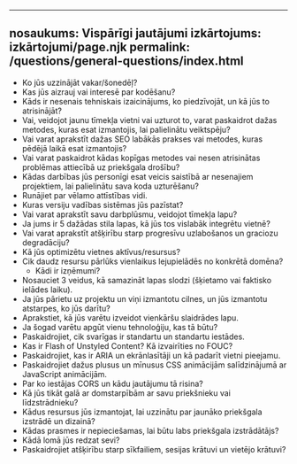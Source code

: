 ***

## nosaukums: Vispārīgi jautājumi&#xA;izkārtojums: izkārtojumi/page.njk&#xA;permalink: /questions/general-questions/index.html

*   Ko jūs uzzinājāt vakar/šonedēļ?
*   Kas jūs aizrauj vai interesē par kodēšanu?
*   Kāds ir nesenais tehniskais izaicinājums, ko piedzīvojāt, un kā jūs to atrisinājāt?
*   Vai, veidojot jaunu tīmekļa vietni vai uzturot to, varat paskaidrot dažas metodes, kuras esat izmantojis, lai palielinātu veiktspēju?
*   Vai varat aprakstīt dažas SEO labākās prakses vai metodes, kuras pēdējā laikā esat izmantojis?
*   Vai varat paskaidrot kādas kopīgas metodes vai nesen atrisinātas problēmas attiecībā uz priekšgala drošību?
*   Kādas darbības jūs personīgi esat veicis saistībā ar nesenajiem projektiem, lai palielinātu sava koda uzturēšanu?
*   Runājiet par vēlamo attīstības vidi.
*   Kuras versiju vadības sistēmas jūs pazīstat?
*   Vai varat aprakstīt savu darbplūsmu, veidojot tīmekļa lapu?
*   Ja jums ir 5 dažādas stila lapas, kā jūs tos vislabāk integrētu vietnē?
*   Vai varat aprakstīt atšķirību starp progresīvu uzlabošanos un graciozu degradāciju?
*   Kā jūs optimizētu vietnes aktīvus/resursus?
*   Cik daudz resursu pārlūks vienlaikus lejupielādēs no konkrētā domēna?
    *   Kādi ir izņēmumi?
*   Nosauciet 3 veidus, kā samazināt lapas slodzi (šķietamo vai faktisko ielādes laiku).
*   Ja jūs pārietu uz projektu un viņi izmantotu cilnes, un jūs izmantotu atstarpes, ko jūs darītu?
*   Aprakstiet, kā jūs varētu izveidot vienkāršu slaidrādes lapu.
*   Ja šogad varētu apgūt vienu tehnoloģiju, kas tā būtu?
*   Paskaidrojiet, cik svarīgas ir standartu un standartu iestādes.
*   Kas ir Flash of Unstyled Content? Kā izvairīties no FOUC?
*   Paskaidrojiet, kas ir ARIA un ekrānlasītāji un kā padarīt vietni pieejamu.
*   Paskaidrojiet dažus plusus un mīnusus CSS animācijām salīdzinājumā ar JavaScript animācijām.
*   Par ko iestājas CORS un kādu jautājumu tā risina?
*   Kā jūs tikāt galā ar domstarpībām ar savu priekšnieku vai līdzstrādnieku?
*   Kādus resursus jūs izmantojat, lai uzzinātu par jaunāko priekšgala izstrādē un dizainā?
*   Kādas prasmes ir nepieciešamas, lai būtu labs priekšgala izstrādātājs?
*   Kādā lomā jūs redzat sevi?
*   Paskaidrojiet atšķirību starp sīkfailiem, sesijas krātuvi un vietējo krātuvi?
